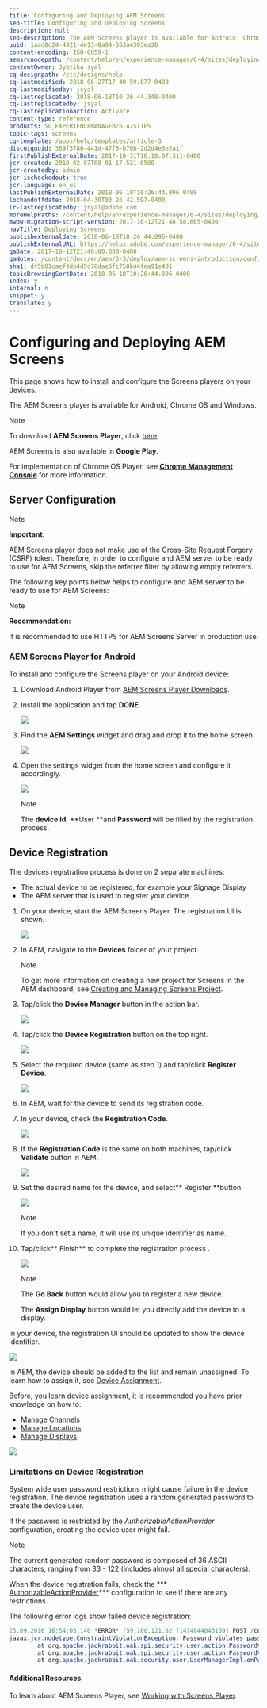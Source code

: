 ```yaml
---
title: Configuring and Deploying AEM Screens
seo-title: Configuring and Deploying Screens
description: null
seo-description: The AEM Screens player is available for Android, Chrome OS and Windows. This page describes the configuration and deployment of AEM Screens followed by Device Registration process.
uuid: 1aad0c24-4921-4e13-8a94-653ae303ea36
content-encoding: ISO-8859-1
aemsrcnodepath: /content/help/en/experience-manager/6-4/sites/deploying/using/configuring-screens-introduction
contentOwner: Jyotika syal
cq-designpath: /etc/designs/help
cq-lastmodified: 2018-06-27T17 40 59.077-0400
cq-lastmodifiedby: jsyal
cq-lastreplicated: 2018-06-18T10 26 44.348-0400
cq-lastreplicatedby: jsyal
cq-lastreplicationaction: Activate
content-type: reference
products: SG_EXPERIENCEMANAGER/6.4/SITES
topic-tags: screens
cq-template: /apps/help/templates/article-3
discoiquuid: 369f5786-441d-47f5-b70b-2d2d4e0e2a1f
firstPublishExternalDate: 2017-10-31T16:18:07.311-0400
jcr-created: 2018-02-07T08 01 17.521-0500
jcr-createdby: admin
jcr-ischeckedout: true
jcr-language: en_us
lastPublishExternalDate: 2018-06-18T10:26:44.096-0400
lochandoffdate: 2018-04-30T03 26 42.597-0400
lr-lastreplicatedby: jsyal@adobe.com
moreHelpPaths: /content/help/en/experience-manager/6-4/sites/deploying/morehelp/screens;/content/help/en/experience-manager/6-4/sites/deploying/morehelp/screens
mwpw-migration-script-version: 2017-10-12T21 46 58.665-0400
navTitle: Deploying Screens
publishexternaldate: 2018-06-18T10 26 44.096-0400
publishExternalURL: https://helpx.adobe.com/experience-manager/6-4/sites/deploying/using/configuring-screens-introduction.html
qaDate: 2017-10-12T21:46:00.000-0400
qaNotes: /content/docs/en/aem/6-3/deploy/aem-screens-introduction/configuring-screens
sha1: df5b81caef9db4d5d78dae6fc750b44fea91e481
topicBrowsingSortDate: 2018-06-18T10:26:44.096-0400
index: y
internal: n
snippet: y
translate: y
---
```


# Configuring and Deploying AEM Screens

This page shows how to install and configure the Screens players on your devices.

The AEM Screens player is available for Android, Chrome OS and Windows.

>[!NOTE]
>
>To download **AEM Screens Player**, click [here](https://download.macromedia.com/screens/).
>
>AEM Screens is also available in **Google Play**. 
>
>For implementation of Chrome OS Player, see [**Chrome Management Console**](/content/help/en/experience-manager/6-4/sites/administering/using/implementing-chrome-os-player.html?cq_ck=1513900475345) for more information.

## Server Configuration

>[!NOTE]
>
>**Important**:
>
>AEM Screens player does not make use of the Cross-Site Request Forgery (CSRF) token. Therefore, in order to configure and AEM server to be ready to use for AEM Screens, skip the referrer filter by allowing empty referrers.

The following key points below helps to configure and AEM server to be ready to use for AEM Screens:

>[!NOTE]
>
>**Recommendation:**
>
>It is recommended to use HTTPS for AEM Screens Server in production use.

### AEM Screens Player for Android
To install and configure the Screens player on your Android device:

1. Download Android Player from [AEM Screens Player Downloads](https://download.macromedia.com/screens/).
1. Install the application and tap **DONE**.

   ![](assets/configuring-screens-introduction/chlimage_1.png)

1. Find the **AEM Settings** widget and drag and drop it to the home screen.

   ![](assets/configuring-screens-introduction/chlimage_1.jpeg)

1. Open the settings widget from the home screen and configure it accordingly.

   ![](assets/configuring-screens-introduction/chlimage_1-1.png)

   >[!NOTE]
   >
   >The **device id**, **User **and **Password** will be filled by the registration process.

## Device Registration
The devices registration process is done on 2 separate machines:

* The actual device to be registered, for example your Signage Display
* The AEM server that is used to register your device

1. On your device, start the AEM Screens Player. The registration UI is shown.

   ![](assets/configuring-screens-introduction/chlimage_1-2.png)

1. In AEM, navigate to the **Devices** folder of your project.

   >[!NOTE]
   >
   >To get more information on creating a new project for Screens in the AEM dashboard, see [Creating and Managing Screens Project](/content/help/en/experience-manager/6-4/sites/authoring/using/creating-a-screens-project).
   >
   >

1. Tap/click the **Device Manager** button in the action bar.

   ![](assets/configuring-screens-introduction/chlimage_1-3.png)

1. Tap/click the **Device Registration** button on the top right.

   ![](assets/configuring-screens-introduction/chlimage_1-4.png)

1. Select the required device (same as step 1) and tap/click **Register Device**.

   ![](assets/configuring-screens-introduction/chlimage_1-5.png)

1. In AEM, wait for the device to send its registration code.
1. In your device, check the **Registration Code**.

   ![](assets/configuring-screens-introduction/chlimage_1-6.png)

1. If the **Registration Code** is the same on both machines, tap/click **Validate** button in AEM.

   ![](assets/configuring-screens-introduction/chlimage_1-7.png)

1. Set the desired name for the device, and select** Register **button.

   ![](assets/configuring-screens-introduction/chlimage_1-8.png)

   >[!NOTE]
   >
   >If you don't set a name, it will use its unique identifier as name.

1. Tap/click** Finish** to complete the registration process .

   ![](assets/configuring-screens-introduction/chlimage_1-9.png)

   >[!NOTE]
   >
   >The **Go Back** button would allow you to register a new device.
   >
   >
   >The **Assign Display** button would let you directly add the device to a display.

In your device, the registration UI should be updated to show the device identifier.

![](assets/configuring-screens-introduction/chlimage_1-10.png)

In AEM, the device should be added to the list and remain unassigned. To learn how to assign it, see [Device Assignment](/content/help/en/experience-manager/6-4/sites/authoring/using/managing-devices).

Before, you learn device assignment, it is recommended you have prior knowledge on how to:

* [Manage Channels](/content/help/en/experience-manager/6-4/sites/authoring/using/managing-channels)
* [Manage Locations](/content/help/en/experience-manager/6-4/sites/authoring/using/managing-locations)
* [Manage Displays](/content/help/en/experience-manager/6-4/sites/authoring/using/managing-displays)

![](assets/configuring-screens-introduction/chlimage_1-11.png) 

### Limitations on Device Registration
System wide user password restrictions might cause failure in the device registration. The device registration uses a random generated password to create the device user.

If the password is restricted by the *AuthorizableActionProvider* configuration, creating the device user might fail.

>[!NOTE]
>
>The current generated random password is composed of 36 ASCII characters, ranging from 33 - 122 (includes almost all special characters).

When the device registration fails, check the *** [AuthorizableActionProvider](http://localhost:4502/system/console/configMgr/org.apache.jackrabbit.oak.spi.security.user.action.DefaultAuthorizableActionProvider)*** configuration to see if there are any restrictions.

The following error logs show failed device registration:

```java
25.09.2016 16:54:03.140 *ERROR* [59.100.121.82 [1474844043109] POST /content/screens/svc/registration HTTP/1.1] com.adobe.cq.screens.device.registration.impl.RegistrationServlet Error during device registration
javax.jcr.nodetype.ConstraintViolationException: Password violates password constraint (^(?=.*\d).{7,9}$).
        at org.apache.jackrabbit.oak.spi.security.user.action.PasswordValidationAction.validatePassword(PasswordValidationAction.java:105)
        at org.apache.jackrabbit.oak.spi.security.user.action.PasswordValidationAction.onPasswordChange(PasswordValidationAction.java:76)
        at org.apache.jackrabbit.oak.security.user.UserManagerImpl.onPasswordChange(UserManagerImpl.java:308)
```

#### Additional Resources
To learn about AEM Screens Player, see [Working with Screens Player](/content/help/en/experience-manager/6-4/sites/authoring/using/working-with-screens-player).
